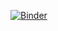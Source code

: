 [![Binder](https://mybinder.org/badge.svg)](https://mybinder.org/v2/gh/avidan-efody/coverage-demo/master)
